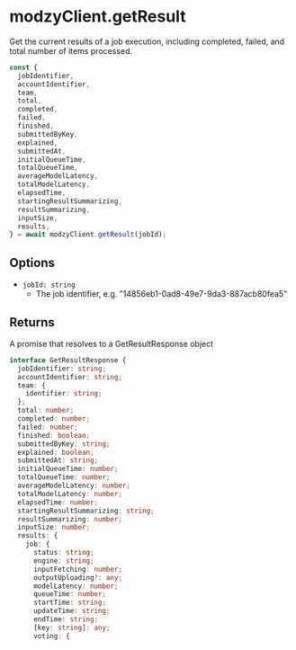 # modzyClient.getResult

Get the current results of a job execution, including completed, failed, and total number of items processed.

```javascript
const {
  jobIdentifier,
  accountIdentifier,
  team,
  total,
  completed,
  failed,
  finished,
  submittedByKey,
  explained,
  submittedAt,
  initialQueueTime,
  totalQueueTime,
  averageModelLatency,
  totalModelLatency,
  elapsedTime,
  startingResultSummarizing,
  resultSummarizing,
  inputSize,
  results,
} = await modzyClient.getResult(jobId);
```

## Options

- `jobId: string`
  - The job identifier, e.g. "14856eb1-0ad8-49e7-9da3-887acb80fea5"

## Returns

A promise that resolves to a GetResultResponse object

```typescript
interface GetResultResponse {
  jobIdentifier: string;
  accountIdentifier: string;
  team: {
    identifier: string;
  };
  total: number;
  completed: number;
  failed: number;
  finished: boolean;
  submittedByKey: string;
  explained: boolean;
  submittedAt: string;
  initialQueueTime: number;
  totalQueueTime: number;
  averageModelLatency: number;
  totalModelLatency: number;
  elapsedTime: number;
  startingResultSummarizing: string;
  resultSummarizing: number;
  inputSize: number;
  results: {
    job: {
      status: string;
      engine: string;
      inputFetching: number;
      outputUploading?: any;
      modelLatency: number;
      queueTime: number;
      startTime: string;
      updateTime: string;
      endTime: string;
      [key: string]: any;
      voting: {
       